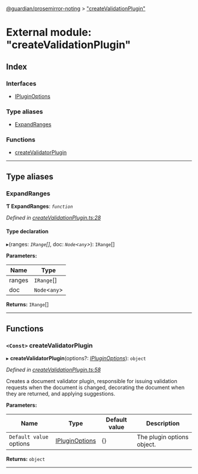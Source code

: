 [@guardian/prosemirror-noting](../README.md) > ["createValidationPlugin"](../modules/_createvalidationplugin_.md)

# External module: "createValidationPlugin"

## Index

### Interfaces

* [IPluginOptions](../interfaces/_createvalidationplugin_.ipluginoptions.md)

### Type aliases

* [ExpandRanges](_createvalidationplugin_.md#expandranges)

### Functions

* [createValidatorPlugin](_createvalidationplugin_.md#createvalidatorplugin)

---

## Type aliases

<a id="expandranges"></a>

###  ExpandRanges

**Ƭ ExpandRanges**: *`function`*

*Defined in [createValidationPlugin.ts:28](https://github.com/guardian/prosemirror-typerighter/blob/40013de/src/ts/createValidationPlugin.ts#L28)*

#### Type declaration
▸(ranges: *`IRange`[]*, doc: *`Node`<`any`>*): `IRange`[]

**Parameters:**

| Name | Type |
| ------ | ------ |
| ranges | `IRange`[] |
| doc | `Node`<`any`> |

**Returns:** `IRange`[]

___

## Functions

<a id="createvalidatorplugin"></a>

### `<Const>` createValidatorPlugin

▸ **createValidatorPlugin**(options?: *[IPluginOptions](../interfaces/_createvalidationplugin_.ipluginoptions.md)*): `object`

*Defined in [createValidationPlugin.ts:58](https://github.com/guardian/prosemirror-typerighter/blob/40013de/src/ts/createValidationPlugin.ts#L58)*

Creates a document validator plugin, responsible for issuing validation requests when the document is changed, decorating the document when they are returned, and applying suggestions.

**Parameters:**

| Name | Type | Default value | Description |
| ------ | ------ | ------ | ------ |
| `Default value` options | [IPluginOptions](../interfaces/_createvalidationplugin_.ipluginoptions.md) |  {} |  The plugin options object. |

**Returns:** `object`

___

